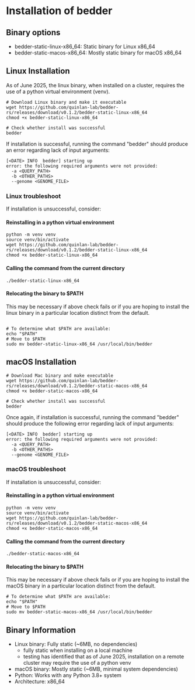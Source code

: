 # Installation of bedder 
## Binary options
- bedder-static-linux-x86_64: Static binary for Linux x86_64 
- bedder-static-macos-x86_64: Mostly static binary for macOS x86_64 

## Linux Installation
As of June 2025, the linux binary, when installed on a cluster, requires the use of a python virtual environment (venv). 
```
# Download Linux binary and make it executable
wget https://github.com/quinlan-lab/bedder-rs/releases/download/v0.1.2/bedder-static-linux-x86_64
chmod +x bedder-static-linux-x86_64

# Check whether install was successful
bedder

```
If installation is successful, running the command "bedder" should produce an error regarding lack of input arguments:
```
[<DATE> INFO  bedder] starting up
error: the following required arguments were not provided:
  -a <QUERY_PATH>
  -b <OTHER_PATHS>
  --genome <GENOME_FILE>
```
### Linux troubleshoot

If installation is unsuccessful, consider:

#### Reinstalling in a python virtual environment
```
python -m venv venv
source venv/bin/activate
wget https://github.com/quinlan-lab/bedder-rs/releases/download/v0.1.2/bedder-static-linux-x86_64
chmod +x bedder-static-linux-x86_64
```

#### Calling the command from the current directory
```
./bedder-static-linux-x86_64
```

#### Relocating the binary to $PATH
This may be necessary if above check fails or if you are hoping to install the linux binary in a particular location distinct from the default. 

```

# To determine what $PATH are available: 
echo "$PATH"
# Move to $PATH
sudo mv bedder-static-linux-x86_64 /usr/local/bin/bedder

```

## macOS Installation 
```
# Download Mac binary and make executable
wget https://github.com/quinlan-lab/bedder-rs/releases/download/v0.1.2/bedder-static-macos-x86_64
chmod +x bedder-static-macos-x86_64

# Check whether install was successful
bedder

```
Once again, if installation is successful, running the command "bedder" should produce the following error regarding lack of input arguments:
```
[<DATE> INFO  bedder] starting up
error: the following required arguments were not provided:
  -a <QUERY_PATH>
  -b <OTHER_PATHS>
  --genome <GENOME_FILE>
```
### macOS troubleshoot
If installation is unsuccessful, consider:

#### Reinstalling in a python virtual environment
```
python -m venv venv
source venv/bin/activate
wget https://github.com/quinlan-lab/bedder-rs/releases/download/v0.1.2/bedder-static-macos-x86_64
chmod +x bedder-static-macos-x86_64
```

#### Calling the command from the current directory
```
./bedder-static-macos-x86_64
```

#### Relocating the binary to $PATH
This may be necessary if above check fails or if you are hoping to install the macOS binary in a particular location distinct from the default. 
```
# To determine what $PATH are available: 
echo "$PATH"
# Move to $PATH
sudo mv bedder-static-macos-x86_64 /usr/local/bin/bedder

```

## Binary Information 
- Linux binary: Fully static (~6MB, no dependencies)
    - fully static when installing on a local machine
    - testing has identified that as of June 2025, installation on a remote cluster may require the use of a python venv
- macOS binary: Mostly static (~6MB, minimal system dependencies)
- Python: Works with any Python 3.8+ system
- Architecture: x86_64